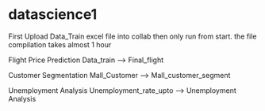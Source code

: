 # datascience1
First Upload Data_Train excel file into collab then only run from start.
the file compilation takes almost 1 hour

Flight Price Prediction
Data_train --> Final_flight

Customer Segmentation
Mall_Customer --> Mall_customer_segment

Unemployment Analysis
Unemployment_rate_upto --> Unemployment Analysis
